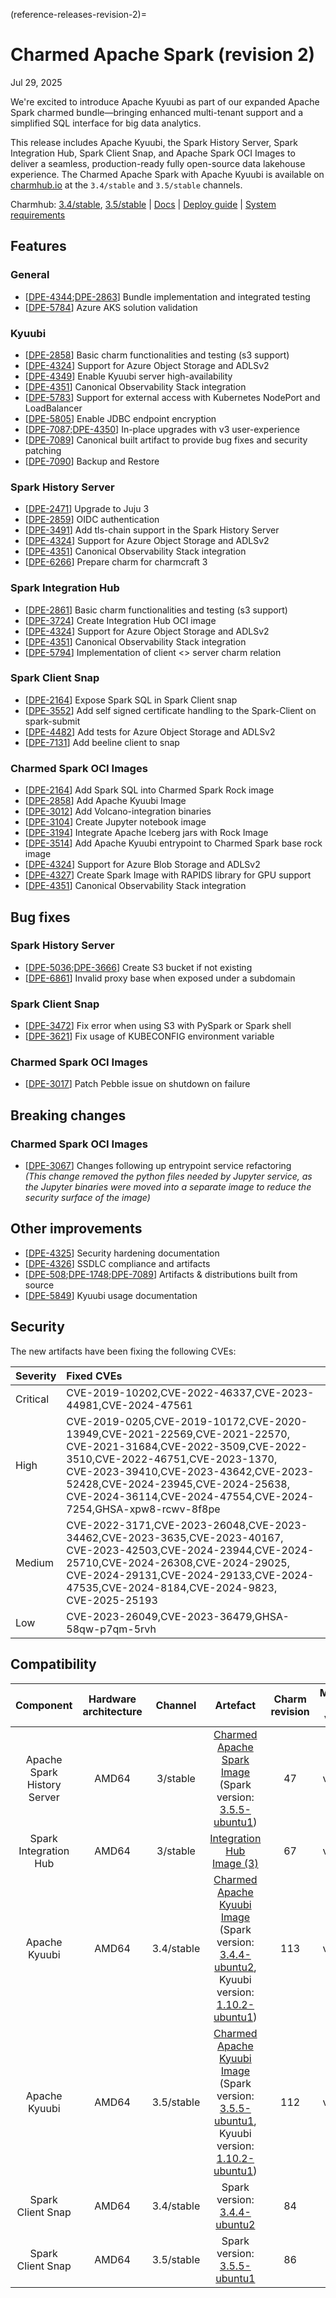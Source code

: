 (reference-releases-revision-2)=
# Charmed Apache Spark (revision 2)

Jul 29, 2025

We're excited to introduce Apache Kyuubi as part of our expanded Apache Spark charmed bundle—bringing enhanced multi-tenant support and a simplified SQL interface for big data analytics.

This release includes Apache Kyuubi, the Spark History Server, Spark Integration Hub, Spark Client Snap, and Apache Spark OCI Images to deliver a seamless, production-ready fully open-source data lakehouse experience. The Charmed Apache Spark with Apache Kyuubi is available on [charmhub.io](https://charmhub.io) at the `3.4/stable` and `3.5/stable` channels.

Charmhub: [3.4/stable](https://charmhub.io/kyuubi-k8s?channel=3.4/stable), [3.5/stable](https://charmhub.io/kyuubi-k8s?channel=3.5/stable) | [Docs](https://charmhub.io/spark-k8s-bundle) | [Deploy guide](https://charmhub.io/spark-k8s-bundle/docs/h-deploy-kyuubi) | [System requirements](https://canonical.com/data/docs/postgresql/iaas/r-system-requirements)

## Features

### General

- [[DPE-4344](https://warthogs.atlassian.net/browse/DPE-4344);[DPE-2863](https://warthogs.atlassian.net/browse/DPE-2863)] Bundle implementation and integrated testing
- [[DPE-5784](https://warthogs.atlassian.net/browse/DPE-5784)] Azure AKS solution validation

### Kyuubi

- [[DPE-2858](https://warthogs.atlassian.net/browse/DPE-2858)] Basic charm functionalities and testing (s3 support)
- [[DPE-4324](https://warthogs.atlassian.net/browse/DPE-4324)] Support for Azure Object Storage and ADLSv2
- [[DPE-4349](https://warthogs.atlassian.net/browse/DPE-4349)] Enable Kyuubi server high-availability
- [[DPE-4351](https://warthogs.atlassian.net/browse/DPE-4351)] Canonical Observability Stack integration
- [[DPE-5783](https://warthogs.atlassian.net/browse/DPE-5783)] Support for external access with Kubernetes NodePort and LoadBalancer
- [[DPE-5805](https://warthogs.atlassian.net/browse/DPE-5805)] Enable JDBC endpoint encryption
- [[DPE-7087](https://warthogs.atlassian.net/browse/DPE-7087);[DPE-4350](https://warthogs.atlassian.net/browse/DPE-4350)] In-place upgrades with v3 user-experience
- [[DPE-7089](https://warthogs.atlassian.net/browse/DPE-7089)] Canonical built artifact to provide bug fixes and security patching
- [[DPE-7090](https://warthogs.atlassian.net/browse/DPE-7090)] Backup and Restore

### Spark History Server

- [[DPE-2471](https://warthogs.atlassian.net/browse/DPE-2471)] Upgrade to Juju 3
- [[DPE-2859](https://warthogs.atlassian.net/browse/DPE-2859)] OIDC authentication
- [[DPE-3491](https://warthogs.atlassian.net/browse/DPE-3491)] Add tls-chain support in the Spark History Server
- [[DPE-4324](https://warthogs.atlassian.net/browse/DPE-4324)] Support for Azure Object Storage and ADLSv2
- [[DPE-4351](https://warthogs.atlassian.net/browse/DPE-4351)] Canonical Observability Stack integration
- [[DPE-6266](https://warthogs.atlassian.net/browse/DPE-6266)] Prepare charm for charmcraft 3

### Spark Integration Hub

- [[DPE-2861](https://warthogs.atlassian.net/browse/DPE-2861)] Basic charm functionalities and testing (s3 support)
- [[DPE-3724](https://warthogs.atlassian.net/browse/DPE-3724)] Create Integration Hub OCI image
- [[DPE-4324](https://warthogs.atlassian.net/browse/DPE-4324)] Support for Azure Object Storage and ADLSv2
- [[DPE-4351](https://warthogs.atlassian.net/browse/DPE-4351)] Canonical Observability Stack integration
- [[DPE-5794](https://warthogs.atlassian.net/browse/DPE-5794)] Implementation of client <> server charm relation

### Spark Client Snap

- [[DPE-2164](https://warthogs.atlassian.net/browse/DPE-2164)] Expose Spark SQL in Spark Client snap
- [[DPE-3552](https://warthogs.atlassian.net/browse/DPE-3552)] Add self signed certificate handling to the Spark-Client on spark-submit
- [[DPE-4482](https://warthogs.atlassian.net/browse/DPE-4482)] Add tests for Azure Object Storage and ADLSv2
- [[DPE-7131](https://warthogs.atlassian.net/browse/DPE-7131)] Add beeline client to snap

### Charmed Spark OCI Images

- [[DPE-2164](https://warthogs.atlassian.net/browse/DPE-2164)] Add Spark SQL into Charmed Spark Rock image
- [[DPE-2858](https://warthogs.atlassian.net/browse/DPE-2858)] Add Apache Kyuubi Image
- [[DPE-3012](https://warthogs.atlassian.net/browse/DPE-3012)] Add Volcano-integration binaries
- [[DPE-3104](https://warthogs.atlassian.net/browse/DPE-3104)] Create Jupyter notebook image
- [[DPE-3194](https://warthogs.atlassian.net/browse/DPE-3194)] Integrate Apache Iceberg jars with Rock Image
- [[DPE-3514](https://warthogs.atlassian.net/browse/DPE-3514)] Add Apache Kyuubi entrypoint to Charmed Spark base rock image
- [[DPE-4324](https://warthogs.atlassian.net/browse/DPE-4324)] Support for Azure Blob Storage and ADLSv2
- [[DPE-4327](https://warthogs.atlassian.net/browse/DPE-4327)] Create Spark Image with RAPIDS library for GPU support
- [[DPE-4351](https://warthogs.atlassian.net/browse/DPE-4351)] Canonical Observability Stack integration


## Bug fixes

### Spark History Server

- [[DPE-5036](https://warthogs.atlassian.net/browse/DPE-5036);[DPE-3666](https://warthogs.atlassian.net/browse/DPE-3666)] Create S3 bucket if not existing
- [[DPE-6861](https://warthogs.atlassian.net/browse/DPE-6861)] Invalid proxy base when exposed under a subdomain

### Spark Client Snap

- [[DPE-3472](https://warthogs.atlassian.net/browse/DPE-3472)] Fix error when using S3 with PySpark or Spark shell
- [[DPE-3621](https://warthogs.atlassian.net/browse/DPE-3621)] Fix usage of KUBECONFIG environment variable

### Charmed Spark OCI Images

- [[DPE-3017](https://warthogs.atlassian.net/browse/DPE-3017)] Patch Pebble issue on shutdown on failure

## Breaking changes

### Charmed Spark OCI Images

- [[DPE-3067](https://warthogs.atlassian.net/browse/DPE-3067)] Changes following up entrypoint service refactoring\
  _(This change removed the python files needed by Jupyter service, as the Jupyter binaries were moved into a separate image to reduce the security surface of the image)_

## Other improvements

- [[DPE-4325](https://warthogs.atlassian.net/browse/DPE-4325)] Security hardening documentation
- [[DPE-4326](https://warthogs.atlassian.net/browse/DPE-4326)] SSDLC compliance and artifacts
- [[DPE-508](https://warthogs.atlassian.net/browse/DPE-508);[DPE-1748](https://warthogs.atlassian.net/browse/DPE-1748);[DPE-7089](https://warthogs.atlassian.net/browse/DPE-7089)] Artifacts & distributions built from source
- [[DPE-5849](https://warthogs.atlassian.net/browse/DPE-5849)] Kyuubi usage documentation

## Security

The new artifacts have been fixing the following CVEs:

| Severity | Fixed CVEs                                                                                                                                                                                                                                                                                                |
| :------- | :-------------------------------------------------------------------------------------------------------------------------------------------------------------------------------------------------------------------------------------------------------------------------------------------------------- |
| Critical | CVE-2019-10202,CVE-2022-46337,CVE-2023-44981,CVE-2024-47561                                                                                                                                                                                                                                               |
| High     | CVE-2019-0205,CVE-2019-10172,CVE-2020-13949,CVE-2021-22569,CVE-2021-22570,<br>CVE-2021-31684,CVE-2022-3509,CVE-2022-3510,CVE-2022-46751,CVE-2023-1370,<br>CVE-2023-39410,CVE-2023-43642,CVE-2023-52428,CVE-2024-23945,CVE-2024-25638,<br>CVE-2024-36114,CVE-2024-47554,CVE-2024-7254,GHSA-xpw8-rcwv-8f8pe |
| Medium   | CVE-2022-3171,CVE-2023-26048,CVE-2023-34462,CVE-2023-3635,CVE-2023-40167,<br>CVE-2023-42503,CVE-2024-23944,CVE-2024-25710,CVE-2024-26308,CVE-2024-29025,<br>CVE-2024-29131,CVE-2024-29133,CVE-2024-47535,CVE-2024-8184,CVE-2024-9823,<br>CVE-2025-25193                                                   |
| Low      | CVE-2023-26049,CVE-2023-36479,GHSA-58qw-p7qm-5rvh                                                                                                                                                                                                                                                         |


## Compatibility

|          Component          | Hardware architecture |  Channel   |                                                                                                                                                                     Artefact                                                                                                                                                                     | Charm revision | Minimum Juju version | Recommended Juju version |
| :-------------------------: | :-------------------: | :--------: | :----------------------------------------------------------------------------------------------------------------------------------------------------------------------------------------------------------------------------------------------------------------------------------------------------------------------------------------------: | :------------: | :------------------: | :----------------------: |
| Apache Spark History Server |         AMD64         |  3/stable  |                                                   [Charmed Apache Spark Image](http://ghcr.io/canonical/charmed-spark@sha256:f1f944369108c0b0112212fb0242f3c314dfad362926c234857029f13c5de2c0) (Spark version: [3.5.5-ubuntu1](https://launchpad.net/spark-releases/+milestone/3.5.5-ubuntu1))                                                   |       47       |       v.3.4.3+       |         v.3.6.8          |
|    Spark Integration Hub    |         AMD64         |  3/stable  |                                                                                               [Integration Hub Image (3)](http://ghcr.io/canonical/spark-integration-hub@sha256:fa5e73d6339b2eb137b5917771caa62bd6605284b8dfab3dafb7d6026a9a3b1a)                                                                                                |       67       |       v.3.4.3+       |         v.3.6.8          |
|        Apache Kyuubi        |         AMD64         | 3.4/stable | [Charmed Apache Kyuubi Image](http://ghcr.io/canonical/charmed-spark-kyuubi@sha256:38f35ce47b84b8370da9a371edaf83ca9911347a1efd6eb0cfbc8128f051b1e4) (Spark version: [3.4.4-ubuntu2](https://launchpad.net/spark-releases/+milestone/3.4.4-ubuntu2), Kyuubi version: [1.10.2-ubuntu1](https://launchpad.net/kyuubi-releases/1.x/1.10.2-ubuntu1)) |      113       |       v.3.4.3+       |         v.3.6.8          |
|        Apache Kyuubi        |         AMD64         | 3.5/stable | [Charmed Apache Kyuubi Image](http://ghcr.io/canonical/charmed-spark-kyuubi@sha256:e2029c6976fc5b9ee2865eced632ca42ce554039d9832af20dfa3e63113e00f7) (Spark version: [3.5.5-ubuntu1](https://launchpad.net/spark-releases/+milestone/3.5.5-ubuntu1), Kyuubi version: [1.10.2-ubuntu1](https://launchpad.net/kyuubi-releases/1.x/1.10.2-ubuntu1)) |      112       |       v.3.4.3+       |         v.3.6.8          |
|      Spark Client Snap      |         AMD64         | 3.4/stable |                                                                                                                          Spark version: [3.4.4-ubuntu2](https://launchpad.net/spark-releases/+milestone/3.4.4-ubuntu2)                                                                                                                           |       84       |         N/A          |           N/A            |
|      Spark Client Snap      |         AMD64         | 3.5/stable |                                                                                                                          Spark version: [3.5.5-ubuntu1](https://launchpad.net/spark-releases/+milestone/3.5.5-ubuntu1)                                                                                                                           |       86       |         N/A          |           N/A            |

